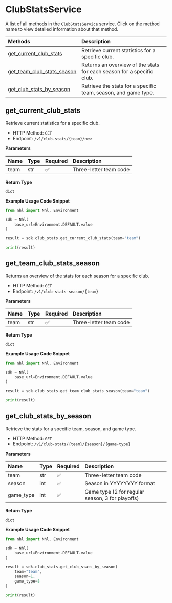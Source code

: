 # ClubStatsService

A list of all methods in the `ClubStatsService` service. Click on the method name to view detailed information about that method.

| Methods                                                   | Description                                                           |
| :-------------------------------------------------------- | :-------------------------------------------------------------------- |
| [get_current_club_stats](#get_current_club_stats)         | Retrieve current statistics for a specific club.                      |
| [get_team_club_stats_season](#get_team_club_stats_season) | Returns an overview of the stats for each season for a specific club. |
| [get_club_stats_by_season](#get_club_stats_by_season)     | Retrieve the stats for a specific team, season, and game type.        |

## get_current_club_stats

Retrieve current statistics for a specific club.

- HTTP Method: `GET`
- Endpoint: `/v1/club-stats/{team}/now`

**Parameters**

| Name | Type | Required | Description            |
| :--- | :--- | :------- | :--------------------- |
| team | str  | ✅       | Three-letter team code |

**Return Type**

`dict`

**Example Usage Code Snippet**

```python
from nhl import Nhl, Environment

sdk = Nhl(
    base_url=Environment.DEFAULT.value
)

result = sdk.club_stats.get_current_club_stats(team="team")

print(result)
```

## get_team_club_stats_season

Returns an overview of the stats for each season for a specific club.

- HTTP Method: `GET`
- Endpoint: `/v1/club-stats-season/{team}`

**Parameters**

| Name | Type | Required | Description            |
| :--- | :--- | :------- | :--------------------- |
| team | str  | ✅       | Three-letter team code |

**Return Type**

`dict`

**Example Usage Code Snippet**

```python
from nhl import Nhl, Environment

sdk = Nhl(
    base_url=Environment.DEFAULT.value
)

result = sdk.club_stats.get_team_club_stats_season(team="team")

print(result)
```

## get_club_stats_by_season

Retrieve the stats for a specific team, season, and game type.

- HTTP Method: `GET`
- Endpoint: `/v1/club-stats/{team}/{season}/{game-type}`

**Parameters**

| Name      | Type | Required | Description                                      |
| :-------- | :--- | :------- | :----------------------------------------------- |
| team      | str  | ✅       | Three-letter team code                           |
| season    | int  | ✅       | Season in YYYYYYYY format                        |
| game_type | int  | ✅       | Game type (2 for regular season, 3 for playoffs) |

**Return Type**

`dict`

**Example Usage Code Snippet**

```python
from nhl import Nhl, Environment

sdk = Nhl(
    base_url=Environment.DEFAULT.value
)

result = sdk.club_stats.get_club_stats_by_season(
    team="team",
    season=1,
    game_type=8
)

print(result)
```
